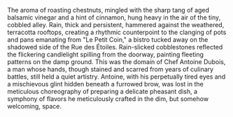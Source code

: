 The aroma of roasting chestnuts, mingled with the sharp tang of aged balsamic vinegar and a hint of cinnamon, hung heavy in the air of the tiny, cobbled alley.  Rain, thick and persistent, hammered against the weathered, terracotta rooftops, creating a rhythmic counterpoint to the clanging of pots and pans emanating from "Le Petit Coin," a bistro tucked away on the shadowed side of the Rue des Étoiles.  Rain-slicked cobblestones reflected the flickering candlelight spilling from the doorway, painting fleeting patterns on the damp ground.  This was the domain of  Chef  Antoine Dubois, a man whose hands, though stained and scarred from years of culinary battles, still held a quiet artistry.  Antoine, with his perpetually tired eyes and a mischievous glint hidden beneath a furrowed brow, was lost in the meticulous choreography of preparing a delicate pheasant dish, a symphony of flavors he meticulously crafted in the dim, but somehow welcoming, space.
